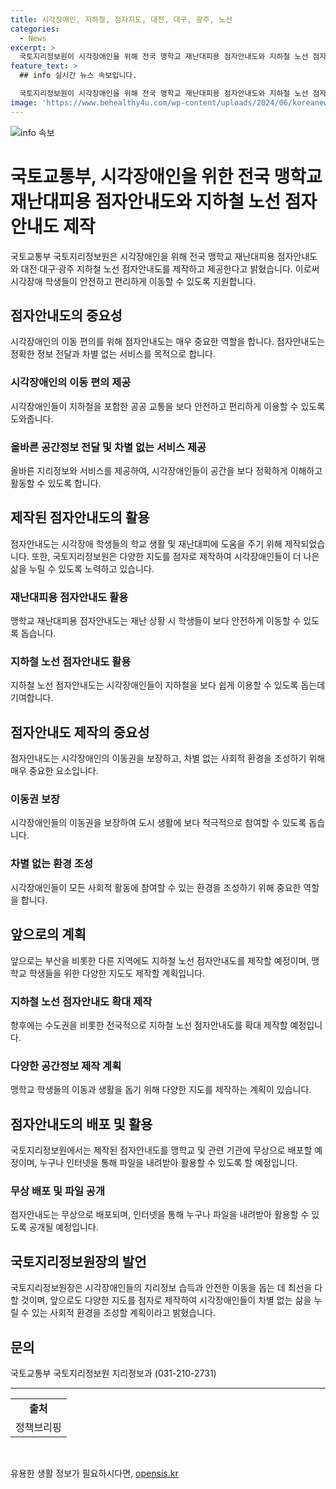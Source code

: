```yaml
---
title: 시각장애인, 지하철, 점자지도, 대전, 대구, 광주, 노선
categories:
  - News
excerpt: >
  국토지리정보원이 시각장애인을 위해 전국 맹학교 재난대피용 점자안내도와 지하철 노선 점자안내도를 제작하여 제공한다고 밝혔다. 이는 시각장애인의 이동 편의를 지원하고 올바른 정보 전달과 차별 없는 서비스를 제공하기 위한 것으로, 대전·대구·광주 지하철 노선 점자안내도가 시범적으로 제작되었으며, 부산광역시를 대상으로도 확대 제작할 예정이다. 또한, 재난대피용 점자안내도를 만들어 맹학교 학생들의 안전한 이동을 돕고, 국토지리정보원은 점자도서관 등 26개 기관에 이를 무상으로 배포한다. 국토지리정보원장은 점자지도를 이용하여 시각장애인이 안전하게 이동할 수 있도록 지원할 것이라고 강조했다.
feature_text: >
  ## info 실시간 뉴스 속보입니다.

  국토지리정보원이 시각장애인을 위해 전국 맹학교 재난대피용 점자안내도와 지하철 노선 점자안내도를 제작하여 제공한다고 밝혔다. 이는 시각장애인의 이동 편의를 지원하고 올바른 정보 전달과 차별 없는 서비스를 제공하기 위한 것으로, 대전·대구·광주 지하철 노선 점자안내도가 시범적으로 제작되었으며, 부산광역시를 대상으로도 확대 제작할 예정이다. 또한, 재난대피용 점자안내도를 만들어 맹학교 학생들의 안전한 이동을 돕고, 국토지리정보원은 점자도서관 등 26개 기관에 이를 무상으로 배포한다. 국토지리정보원장은 점자지도를 이용하여 시각장애인이 안전하게 이동할 수 있도록 지원할 것이라고 강조했다.
image: 'https://www.behealthy4u.com/wp-content/uploads/2024/06/koreanews.jpg'
---
```


<p><img src="https://www.behealthy4u.com/wp-content/uploads/2024/06/koreanews.jpg" alt="info 속보" /></p>

<h1>국토교통부, 시각장애인을 위한 전국 맹학교 재난대피용 점자안내도와 지하철 노선 점자안내도 제작</h1>

<p data-ke-size="size16">국토교통부 국토지리정보원은 시각장애인을 위해 전국 맹학교 재난대피용 점자안내도와 대전·대구·광주 지하철 노선 점자안내도를 제작하고 제공한다고 밝혔습니다. 이로써 시각장애 학생들이 안전하고 편리하게 이동할 수 있도록 지원합니다.</p>

<h2 data-ke-size="size26">점자안내도의 중요성</h2>

<p data-ke-size="size16">시각장애인의 이동 편의를 위해 점자안내도는 매우 중요한 역할을 합니다. 점자안내도는 정확한 정보 전달과 차별 없는 서비스를 목적으로 합니다.</p>

<h3>시각장애인의 이동 편의 제공</h3>

<p data-ke-size="size16">시각장애인들이 지하철을 포함한 공공 교통을 보다 안전하고 편리하게 이용할 수 있도록 도와줍니다.</p>

<h3>올바른 공간정보 전달 및 차별 없는 서비스 제공</h3>

<p data-ke-size="size16">올바른 지리정보와 서비스를 제공하여, 시각장애인들이 공간을 보다 정확하게 이해하고 활동할 수 있도록 합니다.</p>

<h2 data-ke-size="size26">제작된 점자안내도의 활용</h2>

<p data-ke-size="size16">점자안내도는 시각장애 학생들의 학교 생활 및 재난대피에 도움을 주기 위해 제작되었습니다. 또한, 국토지리정보원은 다양한 지도를 점자로 제작하여 시각장애인들이 더 나은 삶을 누릴 수 있도록 노력하고 있습니다.</p>

<h3>재난대피용 점자안내도 활용</h3>

<p data-ke-size="size16">맹학교 재난대피용 점자안내도는 재난 상황 시 학생들이 보다 안전하게 이동할 수 있도록 돕습니다.</p>

<h3>지하철 노선 점자안내도 활용</h3>

<p data-ke-size="size16">지하철 노선 점자안내도는 시각장애인들이 지하철을 보다 쉽게 이용할 수 있도록 돕는데 기여합니다.</p>

<h2 data-ke-size="size26">점자안내도 제작의 중요성</h2>

<p data-ke-size="size16">점자안내도는 시각장애인의 이동권을 보장하고, 차별 없는 사회적 환경을 조성하기 위해 매우 중요한 요소입니다.</p>

<h3>이동권 보장</h3>

<p data-ke-size="size16">시각장애인들의 이동권을 보장하여 도시 생활에 보다 적극적으로 참여할 수 있도록 돕습니다.</p>

<h3>차별 없는 환경 조성</h3>

<p data-ke-size="size16">시각장애인들이 모든 사회적 활동에 참여할 수 있는 환경을 조성하기 위해 중요한 역할을 합니다.</p>

<h2 data-ke-size="size26">앞으로의 계획</h2>

<p data-ke-size="size16">앞으로는 부산을 비롯한 다른 지역에도 지하철 노선 점자안내도를 제작할 예정이며, 맹학교 학생들을 위한 다양한 지도도 제작할 계획입니다.</p>

<h3>지하철 노선 점자안내도 확대 제작</h3>

<p data-ke-size="size16">향후에는 수도권을 비롯한 전국적으로 지하철 노선 점자안내도를 확대 제작할 예정입니다.</p>

<h3>다양한 공간정보 제작 계획</h3>

<p data-ke-size="size16">맹학교 학생들의 이동과 생활을 돕기 위해 다양한 지도를 제작하는 계획이 있습니다.</p>

<h2 data-ke-size="size26">점자안내도의 배포 및 활용</h2>

<p data-ke-size="size16">국토지리정보원에서는 제작된 점자안내도를 맹학교 및 관련 기관에 무상으로 배포할 예정이며, 누구나 인터넷을 통해 파일을 내려받아 활용할 수 있도록 할 예정입니다.</p>

<h3>무상 배포 및 파일 공개</h3>

<p data-ke-size="size16">점자안내도는 무상으로 배포되며, 인터넷을 통해 누구나 파일을 내려받아 활용할 수 있도록 공개될 예정입니다.</p>

<h2 data-ke-size="size26">국토지리정보원장의 발언</h2>

<p data-ke-size="size16">국토지리정보원장은 시각장애인들의 지리정보 습득과 안전한 이동을 돕는 데 최선을 다할 것이며, 앞으로도 다양한 지도를 점자로 제작하여 시각장애인들이 차별 없는 삶을 누릴 수 있는 사회적 환경을 조성할 계획이라고 밝혔습니다.</p>

<h2 data-ke-size="size26">문의</h2>

<p data-ke-size="size16">국토교통부 국토지리정보원 지리정보과 (031-210-2731)</p>

<hr>

<table>
<tbody>
<tr>
<td style="text-align: center;"><b>출처</b></td>
</tr>
<tr>
<td style="text-align: center;">정책브리핑 <a href="www.korea.kr"></a></td>
</tr>
</tbody>
</table>

<p data-ke-size="size16">&nbsp;</p>
유용한 생활 정보가 필요하시다면, <a href="https://opensis.kr" rel="dofollow">opensis.kr</a>


